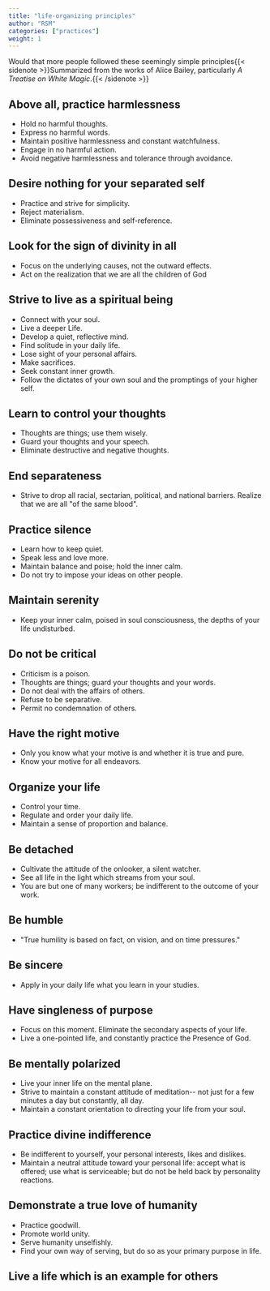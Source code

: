 ```yaml
---
title: "life-organizing principles"
author: "RSM"
categories: ["practices"]
weight: 1
---
```



Would that more people followed these seemingly simple principles{{< sidenote >}}Summarized from the works of Alice Bailey, particularly *A Treatise on White Magic*.{{< /sidenote >}}

## Above all, practice harmlessness

-   Hold no harmful thoughts.
-   Express no harmful words.
-   Maintain positive harmlessness and constant watchfulness.
-   Engage in no harmful action.
-   Avoid negative harmlessness and tolerance through avoidance.

## Desire nothing for your separated self

-   Practice and strive for simplicity.
-   Reject materialism.
-   Eliminate possessiveness and self-reference.

## Look for the sign of divinity in all

-   Focus on the underlying causes, not the outward effects.
-   Act on the realization that we are all the children of God

## Strive to live as a spiritual being

-   Connect with your soul.
-   Live a deeper Life.
-   Develop a quiet, reflective mind.
-   Find solitude in your daily life.
-   Lose sight of your personal affairs.
-   Make sacrifices.
-   Seek constant inner growth.
-   Follow the dictates of your own soul and the promptings of your
    higher self.

## Learn to control your thoughts

-   Thoughts are things; use them wisely.
-   Guard your thoughts and your speech.
-   Eliminate destructive and negative thoughts.

## End separateness

-   Strive to drop all racial, sectarian, political, and national
    barriers. Realize that we are all "of the same blood".

## Practice silence

-   Learn how to keep quiet.
-   Speak less and love more.
-   Maintain balance and poise; hold the inner calm.
-   Do not try to impose your ideas on other people.

## Maintain serenity

-   Keep your inner calm, poised in soul consciousness, the depths of
    your life undisturbed.

## Do not be critical

-   Criticism is a poison.
-   Thoughts are things; guard your thoughts and your words.
-   Do not deal with the affairs of others.
-   Refuse to be separative.
-   Permit no condemnation of others.

## Have the right motive

-   Only you know what your motive is and whether it is true and pure.
-   Know your motive for all endeavors.

## Organize your life

-   Control your time.
-   Regulate and order your daily life.
-   Maintain a sense of proportion and balance.

## Be detached

-   Cultivate the attitude of the onlooker, a silent watcher.
-   See all life in the light which streams from your soul.
-   You are but one of many workers; be indifferent to the outcome of
    your work.

## Be humble

-   "True humility is based on fact, on vision, and on time pressures."

## Be sincere

-   Apply in your daily life what you learn in your studies.

## Have singleness of purpose

-   Focus on this moment. Eliminate the secondary aspects of your life.
-   Live a one-pointed life, and constantly practice the Presence of
    God.

## Be mentally polarized

-   Live your inner life on the mental plane.
-   Strive to maintain a constant attitude of meditation-- not just for
    a few minutes a day but constantly, all day.
-   Maintain a constant orientation to directing your life from your
    soul.

## Practice divine indifference

-   Be indifferent to yourself, your personal interests, likes and
    dislikes.
-   Maintain a neutral attitude toward your personal life: accept what
    is offered; use what is serviceable; but do not be held back by
    personality reactions.

## Demonstrate a true love of humanity

-   Practice goodwill.
-   Promote world unity.
-   Serve humanity unselfishly.
-   Find your own way of serving, but do so as your primary purpose in
    life.

## Live a life which is an example for others

 
